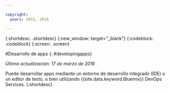 ```yaml
---

copyright:
  years: 2015, 2016

---
```



{:shortdesc: .shortdesc}
{:new_window: target="_blank"}
{:codeblock: .codeblock}
{:screen: .screen}

#Desarrollo de apps
{: #developingapps}

*Última actualización: 17 de marzo de 2016*

Puede desarrollar apps mediante un entorno de desarrollo integrado
(IDE) o un editor de texto, o bien utilizando {{site.data.keyword.Bluemix}} DevOps Services.
{:shortdesc} 
